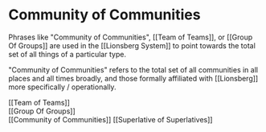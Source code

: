 # Community of Communities
Phrases like "Community of Communities", [[Team of Teams]], or [[Group Of Groups]] are used in the [[Lionsberg System]] to point towards the total set of all things of a particular type. 

"Community of Communities" refers to the total set of all communities in all places and all times broadly, and those formally affiliated with [[Lionsberg]] more specifically / operationally. 

[[Team of Teams]]  
[[Group Of Groups]]  
[[Community of Communities]] 
[[Superlative of Superlatives]]  
